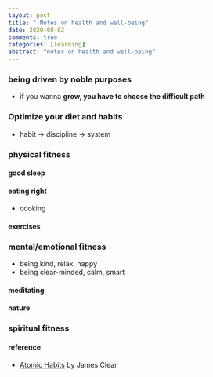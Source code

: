 ```yaml
---
layout: post
title: "!Notes on health and well-being"
date: 2020-08-02
comments: true
categories: [learning]
abstract: "notes on health and well-being"
---
```


### being driven by noble purposes  
  
  * if you wanna **grow, you have to choose the difficult path**  


### Optimize your diet and habits  
  * habit -> discipline -> system  


### physical fitness  

#### good sleep  

#### eating right  
  * cooking    

#### exercises  


### mental/emotional fitness   
  * being kind, relax, happy  
  * being clear-minded, calm, smart  

#### meditating  

#### nature  

### spiritual fitness  


#### reference
* [Atomic Habits](https://www.goodreads.com/book/show/40121378-atomic-habits) by James Clear    
